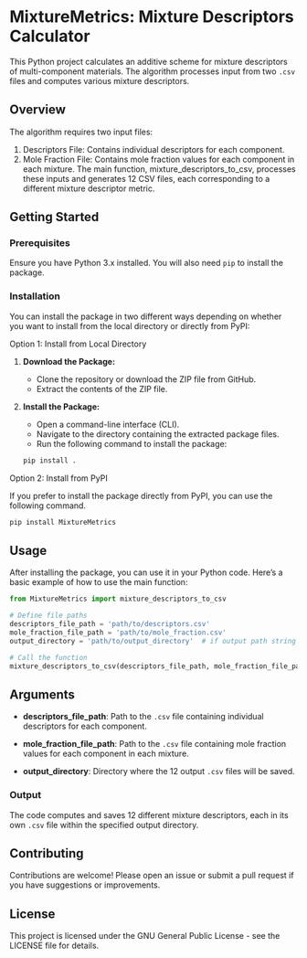 
# MixtureMetrics: Mixture Descriptors Calculator
This Python project calculates an additive scheme for mixture descriptors of multi-component materials. The algorithm processes input from two `.csv` files and computes various mixture descriptors.


## Overview
The algorithm requires two input files:

1. Descriptors File: Contains individual descriptors for each component.
2. Mole Fraction File: Contains mole fraction values for each component in each mixture.
The main function, mixture_descriptors_to_csv, processes these inputs and generates 12 CSV files, each corresponding to a different mixture descriptor metric. 


## Getting Started

### Prerequisites

Ensure you have Python 3.x installed. You will also need `pip` to install the package.

### Installation
You can install the package in two different ways depending on whether you want to install from the local directory or directly from PyPI:

Option 1: Install from Local Directory
   1. **Download the Package:**
      - Clone the repository or download the ZIP file from GitHub.
      - Extract the contents of the ZIP file.

   2. **Install the Package:**
      - Open a command-line interface (CLI).
      - Navigate to the directory containing the extracted package files.
      - Run the following command to install the package:

      ```bash
      pip install .
      ```
Option 2: Install from PyPI

If you prefer to install the package directly from PyPI, you can use the following command. 

   ```bash
   pip install MixtureMetrics
   ```

## Usage

After installing the package, you can use it in your Python code. Here’s a basic example of how to use the main function:


```python
from MixtureMetrics import mixture_descriptors_to_csv

# Define file paths
descriptors_file_path = 'path/to/descriptors.csv'
mole_fraction_file_path = 'path/to/mole_fraction.csv'
output_directory = 'path/to/output_directory'  # if output path string is empty or None and not provided,it defaults to use the current working directory and if the provided folder is not existed it creates a folder in the given path or in 1.1.5 working directory

# Call the function
mixture_descriptors_to_csv(descriptors_file_path, mole_fraction_file_path, output_directory)
```

## Arguments
- **descriptors_file_path**: Path to the `.csv` file containing individual descriptors for each component.
  
- **mole_fraction_file_path**: Path to the `.csv` file containing mole fraction values for each component in each mixture.
  
- **output_directory**: Directory where the 12 output `.csv` files will be saved.

### Output

The code computes and saves 12 different mixture descriptors, each in its own `.csv` file within the specified output directory.


## Contributing
Contributions are welcome! Please open an issue or submit a pull request if you have suggestions or improvements.
   
## License
This project is licensed under the GNU General Public License - see the LICENSE file for details.


